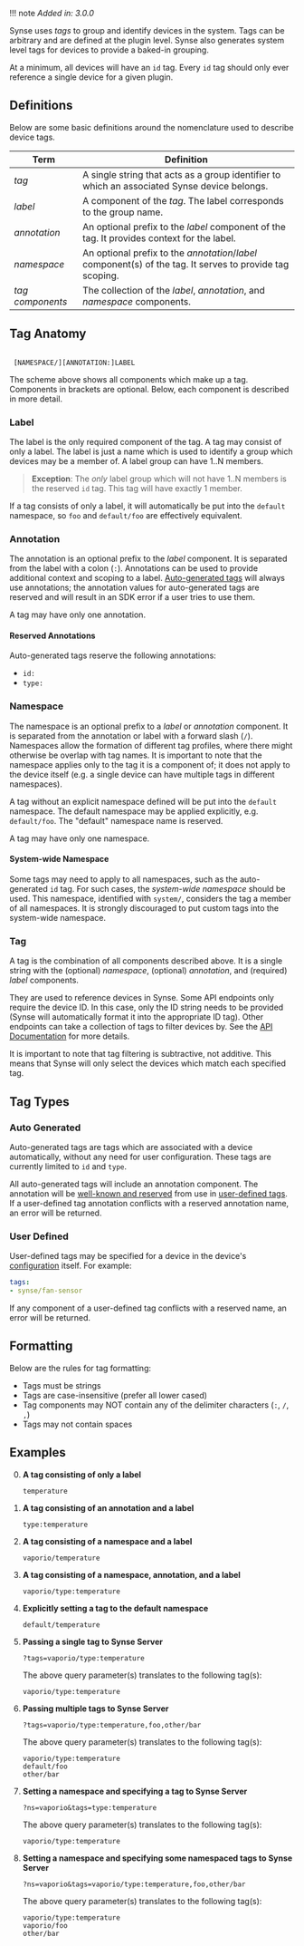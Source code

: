 
!!! note
    *Added in: 3.0.0*

Synse uses *tags* to group and identify devices in the system. Tags can be arbitrary and
are defined at the plugin level. Synse also generates system level tags for devices to
provide a baked-in grouping.

At a minimum, all devices will have an `id` tag. Every `id` tag should only ever reference
a single device for a given plugin.

## Definitions

Below are some basic definitions around the nomenclature used to describe device tags.

| Term | Definition |
| ---- | ---------- |
| *tag* | A single string that acts as a group identifier to which an associated Synse device belongs. |
| *label* | A component of the *tag*. The label corresponds to the group name. |
| *annotation* | An optional prefix to the *label* component of the tag. It provides context for the label. |
| *namespace* | An optional prefix to the *annotation*/*label* component(s) of the tag. It serves to provide tag scoping. |
| *tag components* | The collection of the *label*, *annotation*, and *namespace* components. |

## Tag Anatomy

```

 [NAMESPACE/][ANNOTATION:]LABEL

```

The scheme above shows all components which make up a tag. Components in brackets are optional. 
Below, each component is described in more detail.

### Label

The label is the only required component of the tag. A tag may consist of only a label. The label
is just a name which is used to identify a group which devices may be a member of. A label group
can have 1..N members.

> **Exception**: The *only* label group which will not have 1..N members is the reserved `id`
tag. This tag will have exactly 1 member.

If a tag consists of only a label, it will automatically be put into the `default` namespace,
so `foo` and `default/foo` are effectively equivalent.

### Annotation

The annotation is an optional prefix to the *label* component. It is separated from the
label with a colon (`:`). Annotations can be used to provide additional context and scoping
to a label. [Auto-generated tags](#auto-generated) will always use annotations; the
annotation values for auto-generated tags are reserved and will result in an SDK error
if a user tries to use them.

A tag may have only one annotation.

#### Reserved Annotations

Auto-generated tags reserve the following annotations:

- `id:`
- `type:`

### Namespace

The namespace is an optional prefix to a *label* or *annotation* component. It is separated
from the annotation or label with a forward slash (`/`). Namespaces allow the formation of 
different tag profiles, where there might otherwise be overlap with tag names. It is important
to note that the namespace applies only to the tag it is a component of; it does not apply
to the device itself (e.g. a single device can have multiple tags in different namespaces).

A tag without an explicit namespace defined will be put into the `default` namespace.
The default namespace may be applied explicitly, e.g. `default/foo`. The "default" namespace
name is reserved.

A tag may have only one namespace.

#### System-wide Namespace

Some tags may need to apply to all namespaces, such as the auto-generated `id` tag. For
such cases, the *system-wide namespace* should be used. This namespace, identified with 
`system/`, considers the tag a member of all namespaces. It is strongly discouraged
to put custom tags into the system-wide namespace.

### Tag

A tag is the combination of all components described above. It is a single string with
the (optional) *namespace*, (optional) *annotation*, and (required) *label* components.

They are used to reference devices in Synse. Some API endpoints only require the device ID.
In this case, only the ID string needs to be provided (Synse will automatically format it
into the appropriate ID tag). Other endpoints can take a collection of tags to filter
devices by. See the [API Documentation](../api.v3.md) for more details.

It is important to note that tag filtering is subtractive, not additive. This means that
Synse will only select the devices which match each specified tag.

## Tag Types

### Auto Generated

Auto-generated tags are tags which are associated with a device automatically, without
any need for user configuration. These tags are currently limited to `id` and `type`.

All auto-generated tags will include an annotation component. The annotation will be [well-known
and reserved](#annotation) from use in [user-defined tags](#user-defined). If a user-defined
tag annotation conflicts with a reserved annotation name, an error will be returned.

### User Defined

User-defined tags may be specified for a device in the device's [configuration](../../sdk/user/configuration.device.md)
itself. For example:

```yaml
tags:
- synse/fan-sensor
```

If any component of a user-defined tag conflicts with a reserved name, an error will be returned.

## Formatting

Below are the rules for tag formatting:

- Tags must be strings
- Tags are case-insensitive (prefer all lower cased)
- Tag components may NOT contain any of the delimiter characters (`:`, `/`, `,`)
- Tags may not contain spaces

## Examples

0. **A tag consisting of only a label**
   ```
   temperature
   ```
0. **A tag consisting of an annotation and a label**
   ```
   type:temperature
   ```
0. **A tag consisting of a namespace and a label**
   ```
   vaporio/temperature
   ```
0. **A tag consisting of a namespace, annotation, and a label**
   ```
   vaporio/type:temperature
   ```
0. **Explicitly setting a tag to the default namespace**
   ```
   default/temperature
   ```
0. **Passing a single tag to Synse Server**
   ```
   ?tags=vaporio/type:temperature
   ```
   The above query parameter(s) translates to the following tag(s):
   ```
   vaporio/type:temperature
   ```
0. **Passing multiple tags to Synse Server**
   ```
   ?tags=vaporio/type:temperature,foo,other/bar
   ```
   The above query parameter(s) translates to the following tag(s):
   ```
   vaporio/type:temperature
   default/foo
   other/bar
   ```
0. **Setting a namespace and specifying a tag to Synse Server**
   ```
   ?ns=vaporio&tags=type:temperature
   ```
   The above query parameter(s) translates to the following tag(s):
   ```
   vaporio/type:temperature
   ```
0. **Setting a namespace and specifying some namespaced tags to Synse Server**
   ```
   ?ns=vaporio&tags=vaporio/type:temperature,foo,other/bar
   ```
   The above query parameter(s) translates to the following tag(s):
   ```
   vaporio/type:temperature
   vaporio/foo
   other/bar
   ```  
